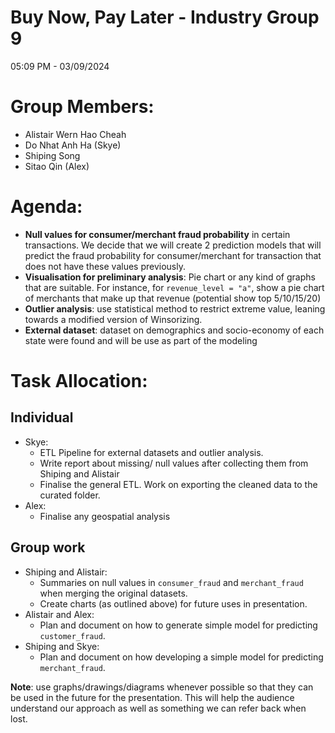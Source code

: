 # Buy Now, Pay Later - Industry Group 9
05:09 PM - 03/09/2024

# Group Members:
* Alistair Wern Hao Cheah
* Do Nhat Anh Ha (Skye)
* Shiping Song
* Sitao Qin (Alex)

# Agenda:
* **Null values for consumer/merchant fraud probability** in certain transactions. We decide that we will create 2 prediction models that will predict the fraud probability for consumer/merchant for transaction that does not have these values previously.
* **Visualisation for preliminary analysis**: Pie chart or any kind of graphs that are suitable. For instance, for `revenue_level = "a"`,  show a pie chart of merchants that make up that revenue (potential show top 5/10/15/20)
* **Outlier analysis**: use statistical method to restrict extreme value, leaning towards a modified version of Winsorizing.
* **External dataset**: dataset on demographics and socio-economy of each state were found and will be use as part of the modeling

# Task Allocation:
## Individual
* Skye:
    * ETL Pipeline for external datasets and outlier analysis. 
    * Write report about missing/ null values after collecting them from Shiping and Alistair
    * Finalise the general ETL. Work on exporting the cleaned data to the curated folder.
* Alex: 
    * Finalise any geospatial analysis

## Group work
* Shiping and Alistair: 
    * Summaries on null values in `consumer_fraud` and `merchant_fraud` when merging the original datasets.
    * Create charts (as outlined above) for future uses in presentation.
* Alistair and Alex:
    * Plan and document on how to generate simple model for predicting `customer_fraud`. 
* Shiping and Skye:
    * Plan and document on how developing a simple model for predicting `merchant_fraud`.

**Note**: use graphs/drawings/diagrams whenever possible so that they can be used in the future for the presentation. This will help the audience understand our approach as well as something we can refer back when lost. 



